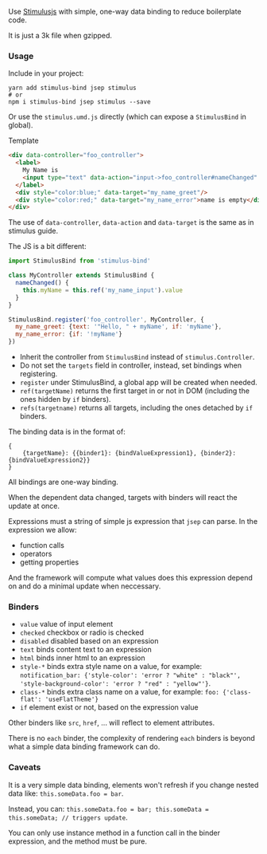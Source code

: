 Use [Stimulusjs](stimulusjs.org) with simple, one-way data binding to reduce boilerplate code.

It is just a 3k file when gzipped.

### Usage

Include in your project:

    yarn add stimulus-bind jsep stimulus
    # or
    npm i stimulus-bind jsep stimulus --save

Or use the `stimulus.umd.js` directly (which can expose a `StimulusBind` in global).

Template

```html
<div data-controller="foo_controller">
  <label>
    My Name is
    <input type="text" data-action="input->foo_controller#nameChanged" data-target="my_name_input">
  </label>
  <div style="color:blue;" data-target="my_name_greet"/>
  <div style="color:red;" data-target="my_name_error">name is empty</div>
</div>
```

The use of `data-controller`, `data-action` and `data-target` is the same as in stimulus guide.

The JS is a bit different:

```js
import StimulusBind from 'stimulus-bind'

class MyController extends StimulusBind {
  nameChanged() {
    this.myName = this.ref('my_name_input').value
  }
}

StimulusBind.register('foo_controller', MyController, {
  my_name_greet: {text: '"Hello, " + myName', if: 'myName'},
  my_name_error: {if: '!myName'}
})
```

- Inherit the controller from `StimulusBind` instead of `stimulus.Controller`.
- Do not set the `targets` field in controller, instead, set bindings when registering.
- `register` under StimulusBind, a global app will be created when needed.
- `ref(targetName)` returns the first target in or not in DOM (including the ones hidden by `if` binders).
- `refs(targetname)` returns all targets, including the ones detached by `if` binders.

The binding data is in the format of:

    {
        {targetName}: {{binder1}: {bindValueExpression1}, {binder2}: {bindValueExpression2}}
    }

All bindings are one-way binding.

When the dependent data changed, targets with binders will react the update at once.

Expressions must a string of simple js expression that `jsep` can parse. In the expression we allow:

- function calls
- operators
- getting properties

And the framework will compute what values does this expression depend on and do a minimal update when neccessary.

### Binders

- `value` value of input element
- `checked` checkbox or radio is checked
- `disabled` disabled based on an expression
- `text` binds content text to an expression
- `html` binds inner html to an expression
- `style-*` binds extra style name on a value, for example: `notification_bar: {'style-color': 'error ? "white" : "black"', 'style-background-color': 'error ? "red" : "yellow"'}`.
- `class-*` binds extra class name on a value, for example: `foo: {'class-flat': 'useFlatTheme'}`
- `if` element exist or not, based on the expression value

Other binders like `src`, `href`, ... will reflect to element attributes.

There is no `each` binder, the complexity of rendering `each` binders is beyond what a simple data binding framework can do.

### Caveats

It is a very simple data binding, elements won't refresh if you change nested data like: `this.someData.foo = bar`.

Instead, you can: `this.someData.foo = bar; this.someData = this.someData; // triggers update`.

You can only use instance method in a function call in the binder expression, and the method must be pure.
